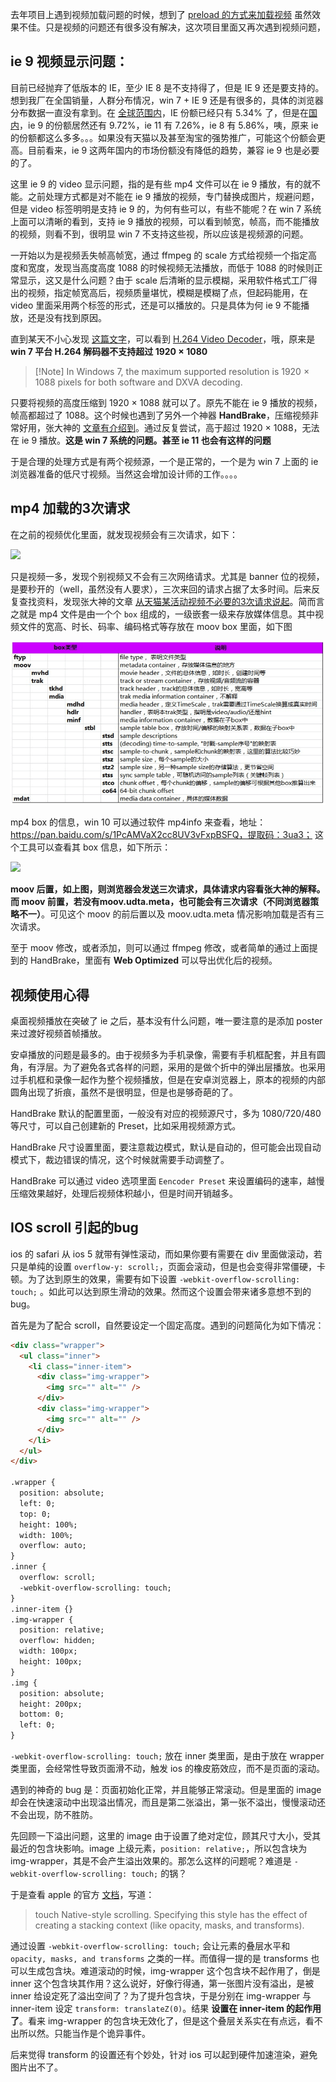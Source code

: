 去年项目上遇到视频加载问题的时候，想到了 [preload 的方式来加载视频](https://github.com/funfish/blog/issues/35) 虽然效果不佳。只是视频的问题还有很多没有解决，这次项目里面又再次遇到视频问题，

## ie 9 视频显示问题：
目前已经抛弃了低版本的 IE，至少 IE 8 是不支持得了，但是 IE 9 还是要支持的。想到我厂在全国销量，人群分布情况，win 7 + IE 9 还是有很多的，具体的浏览器分布数据一直没有拿到。在 [全球范围内](http://gs.statcounter.com/browser-market-share/desktop/worldwide)，IE 份额已经只有 5.34% 了，但是在[国内](https://tongji.baidu.com/data/browser)，ie 9 的份额居然还有 9.72%，ie 11 有 7.26%，ie 8 有 5.86%，咦，原来 ie 的份额都这么多多。。。如果没有天猫以及甚至淘宝的强势推广，可能这个份额会更高。目前看来，ie 9 这两年国内的市场份额没有降低的趋势，兼容 ie 9 也是必要的了。

这里 ie 9 的 video 显示问题，指的是有些 mp4 文件可以在 ie 9 播放，有的就不能。之前处理方式都是对不能在 ie 9 播放的视频，专门替换成图片，规避问题，但是 video 标签明明是支持 ie 9 的，为何有些可以，有些不能呢？在 win 7 系统上面可以清晰的看到，支持 ie 9 播放的视频，可以看到帧宽，帧高，而不能播放的视频，则看不到，很明显 win 7 不支持这些视，所以应该是视频源的问题。

一开始以为是视频丢失帧高帧宽，通过 ffmpeg 的 scale 方式给视频一个指定高度和宽度，发现当高度高度 1088 的时候视频无法播放，而低于 1088 的时候则正常显示，这又是什么问题？由于 scale 后清晰的显示模糊，采用软件格式工厂得出的视频，指定帧宽高后，视频质量堪忧，模糊是模糊了点，但起码能用，在 video 里面采用两个标签的形式，还是可以播放的。只是具体为何 ie 9 不能播放，还是没有找到原因。

直到某天不小心发现 [这篇文字](https://lars.st0ne.at/blog/html5+video+in+IE11+-+size+does+matter)，可以看到 [H.264 Video Decoder](https://docs.microsoft.com/zh-cn/windows/desktop/medfound/h-264-video-decoder)，哦，原来是 **win 7 平台 H.264 解码器不支持超过 1920 × 1080**

> [!Note] In Windows 7, the maximum supported resolution is 1920 × 1088 pixels for both software and DXVA decoding.

只要将视频的高度压缩到 1920 × 1088 就可以了。原先不能在 ie 9 播放的视频，帧高都超过了 1088。这个时候也遇到了另外一个神器 **HandBrake**，压缩视频非常好用，张大神的 [文章有介绍到](https://www.zhangxinxu.com/wordpress/2018/12/handbrake-web-mp4-video-compress/)。通过反复尝试，高于超过 1920 × 1088，无法在 ie 9 播放。**这是 win 7 系统的问题。甚至 ie 11 也会有这样的问题**

于是合理的处理方式是有两个视频源，一个是正常的，一个是为 win 7 上面的 ie 浏览器准备的低尺寸视频。当然这会增加设计师的工作。。。。

## mp4 加载的3次请求
在之前的视频优化里面，就发现视频会有三次请求，如下：

![](https://github.com/funfish/blog/raw/master/images/video3Request.png)

只是视频一多，发现个别视频又不会有三次网络请求。尤其是 banner 位的视频，是要秒开的（well，虽然没有人要求），三次来回的请求占据了太多时间。后来反复查找资料，发现张大神的文章 [从天猫某活动视频不必要的3次请求说起](https://www.zhangxinxu.com/wordpress/2018/12/video-moov-box/)。简而言之就是 mp4 文件是由一个个 `box` 组成的，一级嵌套一级来存放媒体信息。其中视频文件的宽高、时长、码率、编码格式等存放在 moov box 里面，如下图

![](https://github.com/funfish/blog/raw/master/images/mp4Moov.png)

mp4 box 的信息，win 10 可以通过软件 mp4info 来查看，地址： https://pan.baidu.com/s/1PcAMVaX2cc8UV3vFxpBSFQ，提取码：3ua3；
这个工具可以查看其 box 信息，如下所示：

![](https://github.com/funfish/blog/raw/master/images/mp4info.png)

**moov 后置，如上图，则浏览器会发送三次请求，具体请求内容看张大神的解释。而 moov 前置，若没有moov.udta.meta，也可能会有三次请求（不同浏览器策略不一）**。可见这个 moov 的前后置以及 moov.udta.meta 情况影响加载是否有三次请求。

至于 moov 修改，或者添加，则可以通过 ffmpeg 修改，或者简单的通过上面提到的 HandBrake，里面有 **Web Optimized** 可以导出优化后的视频。

## 视频使用心得

桌面视频播放在突破了 ie 之后，基本没有什么问题，唯一要注意的是添加 poster 来过渡好视频首帧播放。

安卓播放的问题是最多的。由于视频多为手机录像，需要有手机框配套，并且有圆角，有浮层。为了避免各式各样的问题，采用的是做个折中的弹出层播放。也采用过手机框和录像一起作为整个视频播放，但是在安卓浏览器上，原本的视频的内部圆角出现了折痕，虽然不是很明显，但是也是够奇葩的了。

HandBrake 默认的配置里面，一般没有对应的视频源尺寸，多为 1080/720/480 等尺寸，可以自己创建新的 Preset，比如采用视频源方式。

HandBrake 尺寸设置里面，要注意裁边模式，默认是自动的，但可能会出现自动模式下，裁边错误的情况，这个时候就需要手动调整了。

HandBrake 可以通过 video 选项里面 `Eencoder Preset` 来设置编码的速率，越慢压缩效果越好，处理后视频体积越小，但是时间开销越多。 

## IOS scroll 引起的bug
ios 的 safari 从 ios 5 就带有弹性滚动，而如果你要有需要在 div 里面做滚动，若只是单纯的设置 `overflow-y: scroll;`，页面会滚动，但是也会变得非常僵硬，卡顿。为了达到原生的效果，需要有如下设置 `-webkit-overflow-scrolling: touch;` 。如此可以达到原生滑动的效果。然而这个设置会带来诸多意想不到的 bug。

首先是为了配合 scroll，自然要设定一个固定高度。遇到的问题简化为如下情况：
```html
<div class="wrapper">
  <ul class="inner">
    <li class="inner-item">
      <div class="img-wrapper">
        <img src="" alt="" /> 
      </div>
      <div class="img-wrapper">
        <img src="" alt="" /> 
      </div>      
    </li>
  </ul>
</div>

.wrapper {
  position: absolute; 
  left: 0; 
  top: 0; 
  height: 100%; 
  width: 100%; 
  overflow: auto;
}
.inner {
  overflow: scroll;
  -webkit-overflow-scrolling: touch;
}
.inner-item {}
.img-wrapper {
  position: relative;
  overflow: hidden;
  width: 100px;
  height: 100px;
}
.img {
  position: absolute;
  height: 200px;
  bottom: 0;
  left: 0;
}
```

`-webkit-overflow-scrolling: touch;` 放在 inner 类里面，是由于放在 wrapper 类里面，会经常性导致页面滑不动，触发 ios 的橡皮筋效应，而不是页面的滚动。

遇到的神奇的 bug 是：页面初始化正常，并且能够正常滚动。但是里面的 image 却会在快速滚动中出现溢出情况，而且是第二张溢出，第一张不溢出，慢慢滚动还不会出现，防不胜防。

先回顾一下溢出问题，这里的 image 由于设置了绝对定位，顾其尺寸大小，受其最近的包含块影响。image 上级元素，`position: relative;`，所以包含块为 img-wrapper，其是不会产生溢出效果的。那怎么这样的问题呢？难道是 `-webkit-overflow-scrolling: touch;` 的锅？

于是查看 apple 的官方 [文档](https://developer.apple.com/library/archive/documentation/AppleApplications/Reference/SafariCSSRef/Articles/StandardCSSProperties.html#//apple_ref/css/property/-webkit-overflow-scrolling)，写道：

> touch Native-style scrolling. Specifying this style has the effect of creating a stacking context (like opacity, masks, and transforms).

通过设置 `-webkit-overflow-scrolling: touch;` 会让元素的叠层水平和 `opacity, masks, and transforms` 之类的一样。而值得一提的是 transforms 也可以生成包含块。难道滚动的时候，img-wrapper 这个包含块不起作用了，倒是 inner 这个包含块其作用？这么说好，好像行得通，第一张图片没有溢出，是被 inner 给设定死了溢出空间了？为了提升包含块，于是分别在 img-wrapper 与 inner-item 设定 `transform: translateZ(0)`。结果 **设置在 inner-item 的起作用了**。看来 img-wrapper 的包含块无效化了，但是这个叠层关系实在有点远，看不出所以然。只能当作是个诡异事件。

后来觉得 transform 的设置还有个妙处，针对 ios 可以起到硬件加速渲染，避免图片出不了。
